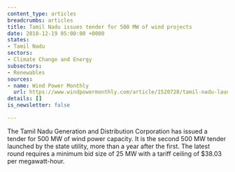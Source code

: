 ```yaml
---
content_type: articles
breadcrumbs: articles
title: Tamil Nadu issues tender for 500 MW of wind projects
date: 2018-12-19 05:00:00 +0000
states:
- Tamil Nadu
sectors:
- Climate Change and Energy
subsectors:
- Renewables
sources:
- name: Wind Power Monthly
  url: https://www.windpowermonthly.com/article/1520728/tamil-nadu-launches-500mw-tender
details: []
is_newsletter: false

---
```

The Tamil Nadu Generation and Distribution Corporation has issued a tender for 500 MW of wind power capacity. It is the second 500 MW tender launched by the state utility, more than a year after the first. The latest round requires a minimum bid size of 25 MW with a tariff ceiling of $38.03 per megawatt-hour.
